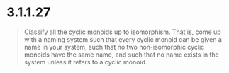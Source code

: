 # 3.1.1.27 

> Classify all the cyclic monoids up to isomorphism. That is, come up with a
> naming system such that every cyclic monoid can be given a name in your
> system, such that no two non-isomorphic cyclic monoids have the same name, and
> such that no name exists in the system unless it refers to a cyclic monoid.
